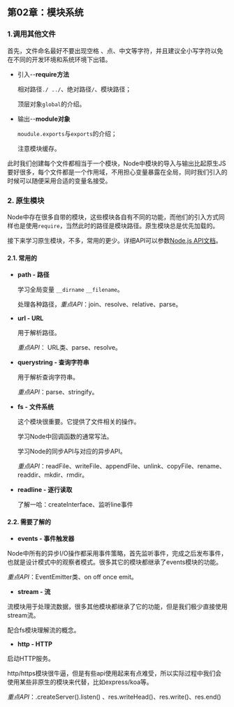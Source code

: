 ## 第02章：模块系统

### 1.调用其他文件

首先，文件命名最好不要出现空格 、点、中文等字符，并且建议全小写字符以免在不同的开发环境和系统环境下出错。

- 引入--**require方法**

  相对路径`./ ../`、绝对路径`/`、模块路径；

  顶层对象`global`的介绍。

- 输出--**module对象**

  `moudule.exports`与`exports`的介绍；

  注意模块缓存。

此时我们创建每个文件都相当于一个模块，Node中模块的导入与输出比起原生JS要好很多，每个文件都是一个作用域，不用担心变量暴露在全局，同时我们引入的时候可以随便采用合适的变量名接受。

### 2. 原生模块

Node中存在很多自带的模块，这些模块各自有不同的功能，而他们的引入方式同样也是使用`require`，当然此时的路径是模块路径。原生模块总是优先加载的。

接下来学习原生模块，不多，常用的更少。详细API可以参数[Node.js API文档](http://nodejs.cn/api/events.html#events_emitter_addlistener_eventname_listener)。

#### 2.1. 常用的

- **path - 路径**

  学习全局变量 `__dirname` `__filename`。

  处理各种路径，*重点API*：join、resolve、relative、parse。

- **url - URL**

  用于解析路径。

  *重点API*： URL类、parse、resolve。

- **querystring - 查询字符串**

  用于解析查询字符串。

  *重点API*：parse、stringify。

- **fs - 文件系统**

  这个模块很重要。它提供了文件相关的操作。

  学习Node中回调函数的通常写法。

  学习Node的同步API与对应的异步API。

  *重点API*：readFile、writeFile、appendFile、unlink、copyFile、rename、readdir、mkdir、rmdir。

- **readline - 逐行读取**

  了解一哈：createInterface、监听line事件


#### 2.2. 需要了解的

- **events - 事件触发器**

Node中所有的异步I/O操作都采用事件策略，首先监听事件，完成之后发布事件，也就是设计模式中的观察者模式。很多其它的模块都继承了events模块的功能。

*重点API*：EventEmitter类、on off once emit。

- **stream - 流**

流模块用于处理流数据，很多其他模块都继承了它的功能，但是我们极少直接使用stream流。

配合fs模块理解流的概念。

- **http - HTTP**

启动HTTP服务。

http/https模块很牛逼，但是有些api使用起来有点难受，所以实际过程中我们会使用某些非原生的模块来代替，比如express/koa等。 

*重点API*：.createServer().listen() 、res.writeHead()、res.write()、res.end()









